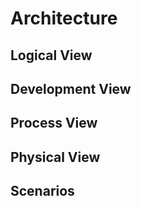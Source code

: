 # Architecture

## Logical View

## Development View

## Process View

## Physical View

## Scenarios
